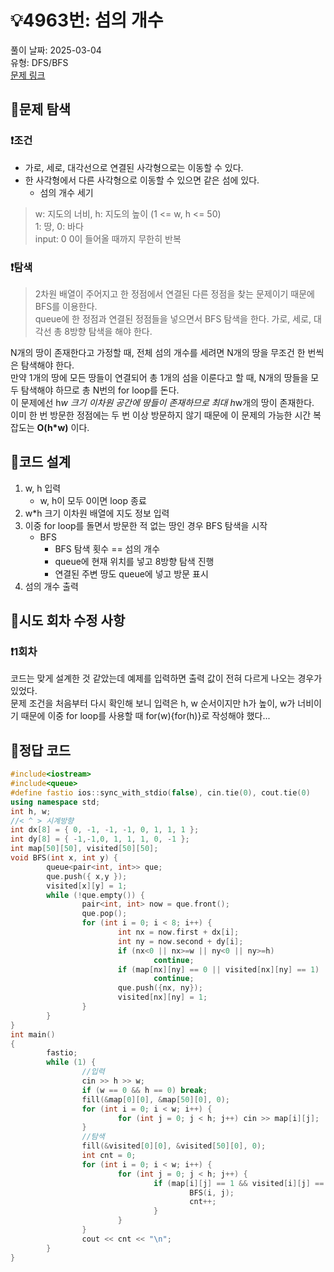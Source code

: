 # :bulb:4963번: 섬의 개수
풀이 날짜: 2025-03-04  
유형: DFS/BFS  
[문제 링크](https://www.acmicpc.net/problem/4963) 

## :pushpin:문제 탐색
### :heavy_exclamation_mark:조건
* 가로, 세로, 대각선으로 연결된 사각형으로는 이동할 수 있다.  
* 한 사각형에서 다른 사각형으로 이동할 수 있으면 같은 섬에 있다.  
  + 섬의 개수 세기  
> w: 지도의 너비, h: 지도의 높이 (1 <= w, h <= 50)  
> 1: 땅, 0: 바다  
> input: 0 0이 들어올 때까지 무한히 반복  

### :heavy_exclamation_mark:탐색
> 2차원 배열이 주어지고 한 정점에서 연결된 다른 정점을 찾는 문제이기 때문에 BFS를 이용한다.  
> queue에 한 정점과 연결된 정점들을 넣으면서 BFS 탐색을 한다.
> 가로, 세로, 대각선 총 8방향 탐색을 해야 한다. 

N개의 땅이 존재한다고 가정할 때, 전체 섬의 개수를 세려면 N개의 땅을 무조건 한 번씩은 탐색해야 한다.  
만약 1개의 땅에 모든 땅들이 연결되어 총 1개의 섬을 이룬다고 할 때, N개의 땅들을 모두 탐색해야 하므로 총 N번의 for loop를 돈다.  
이 문제에선 h*w 크기 이차원 공간에 땅들이 존재하므로 최대 h*w개의 땅이 존재한다.  
이미 한 번 방문한 정점에는 두 번 이상 방문하지 않기 때문에 이 문제의 가능한 시간 복잡도는 **O(h*w)** 이다.  

## :pushpin:코드 설계
1. w, h 입력
   + w, h이 모두 0이면 loop 종료
2. w*h 크기 이차원 배열에 지도 정보 입력
3. 이중 for loop를 돌면서 방문한 적 없는 땅인 경우 BFS 탐색을 시작
   + BFS
     - BFS 탐색 횟수 == 섬의 개수  
     - queue에 현재 위치를 넣고 8방향 탐색 진행
     - 연결된 주변 땅도 queue에 넣고 방문 표시
4. 섬의 개수 출력

## :pushpin:시도 회차 수정 사항
### :heavy_exclamation_mark:1회차
코드는 맞게 설계한 것 같았는데 예제를 입력하면 출력 값이 전혀 다르게 나오는 경우가 있었다.  
문제 조건을 처음부터 다시 확인해 보니 입력은 h, w 순서이지만 h가 높이, w가 너비이기 때문에 이중 for loop를 사용할 때 for(w){for(h)}로 작성해야 했다...

## :pushpin:정답 코드
``` c++
#include<iostream>
#include<queue>
#define fastio ios::sync_with_stdio(false), cin.tie(0), cout.tie(0)
using namespace std;
int h, w;
//< ^ > 시계방향
int dx[8] = { 0, -1, -1, -1, 0, 1, 1, 1 };
int dy[8] = { -1,-1,0, 1, 1, 1, 0, -1 };
int map[50][50], visited[50][50];
void BFS(int x, int y) {
        queue<pair<int, int>> que;
        que.push({ x,y });
        visited[x][y] = 1;
        while (!que.empty()) {
                pair<int, int> now = que.front();
                que.pop();
                for (int i = 0; i < 8; i++) {
                        int nx = now.first + dx[i];
                        int ny = now.second + dy[i];
                        if (nx<0 || nx>=w || ny<0 || ny>=h)
                                continue;
                        if (map[nx][ny] == 0 || visited[nx][ny] == 1)
                                continue;
                        que.push({nx, ny});
                        visited[nx][ny] = 1;
                }
        }
}
int main()
{
        fastio;
        while (1) {
                //입력
                cin >> h >> w;
                if (w == 0 && h == 0) break;
                fill(&map[0][0], &map[50][0], 0);
                for (int i = 0; i < w; i++) {
                        for (int j = 0; j < h; j++) cin >> map[i][j];
                }
                //탐색
                fill(&visited[0][0], &visited[50][0], 0);
                int cnt = 0;
                for (int i = 0; i < w; i++) {
                        for (int j = 0; j < h; j++) {
                                if (map[i][j] == 1 && visited[i][j] == 0) {
                                        BFS(i, j);
                                        cnt++;
                                }
                        }
                }
                cout << cnt << "\n";
        }
}
```

